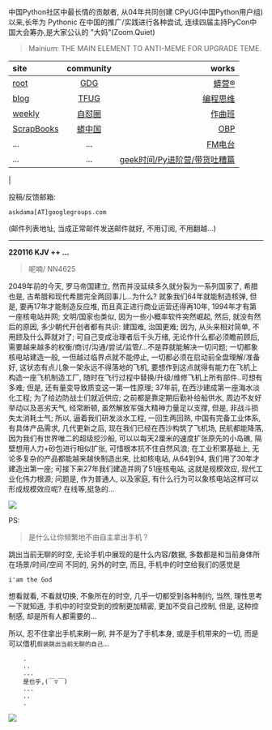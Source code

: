 中国Python社区中最长情的贡献者, 从04年共同创建 CPyUG(中国Python用户组)以来,长年为 Pythonic 在中国的推广/实践进行各种尝试, 连续四届主持PyCon中国大会筹办,是大家公认的 "大妈"(Zoom.Quiet)

> Mainium: THE MAIN ELEMENT TO ANTI-MEME FOR UPGRADE TEME.

| site | community | works |
| :-----| :----: | ----: |
| [root](http://zoomquiet.io/) | [GDG](https://blog.zhgdg.org/) | [蟒营®](https://doc.101.camp/) |
| [blog](https://blog.zoomquiet.io/pages/zoomquiet.html) | [TFUG](http://zh.tfug.world/) | [编程思维](https://py.101.camp/) |
| [weekly](http://weekly.pychina.org/) | [自怼圈](https://du.101.camp/) | [作曲班](https://mu.101.camp/) |
| [ScrapBooks](https://zoomquiet.io/collection.html) | [蟒中国](https://pychina.org/) | [OBP](https://zoomquiet.io/obp/index.html) |
| ... | ... | [FM电台](https://fm.101.camp/) |
| ... | ... | [geek时间/Py进阶营/带货吐糟篇](https://fm.101.camp/2020/geek2py-dama.html) 
 |


投稿/反馈邮箱:

    askdama[AT]googlegroups.com

(邮件列表地址, 
当成正常邮件发送邮件就好, 不用订阅, 不用翻越...)



---------------------------------------------------
**220116 KJV ++ ...**

> 呢喃/ NN4625




2049年前的今天, 罗马帝国建立, 然而并没延续多久就分裂为一系列国家了, 希腊也是, 古希腊和现代希腊完全两回事儿...为什么?
就象我们64年就能制造核弹, 但是, 要再17年才能制造反应堆, 而且真正进行商业运营还得再10年, 1994年才有第一座核电站并网; 文明/国家也类似, 因为一些小概率软件突然崛起, 然后, 就没有然后的原因, 多少朝代开创者都有共识: 建国难, 治国更难; 因为, 从头来相对简单, 不用顾及什么莽就对了; 可自己变成治理者后千头万绪, 无论作什么都必须瞻前顾后, 需要越来越多的权衡/商讨/沟通/尝试/监管/...不是莽就能解决一切问题; 一切都象核电站建造一般, 一但越过临界点就不能停止, 一切都必须在启动前全盘理解/准备好, 这状态有点儿象一架永远不得落地的飞机, 要想作到这点就得有能力在飞机上构造一座飞机制造工厂, 随时在飞行过程中替换/升级/维修飞机上所有部件..可想有多难;
但是, 还有量变导致质变这一第一性原理;
37年前, 在西沙建成第一座海水淡化工程; 为了给边防战士们就近供应; 之前都是靠定期后勤补给船供水, 周边不友好举动以及恶劣天气, 经常断顿, 虽然解放军强大精神力量足以支撑, 但是, 非战斗损失太消耗士气; 所以, 逼着我们研发淡水工程, 一回生两回熟, 中国有完备工业体系, 有具体产品需求, 几代更新之后, 现在我们已经在西沙构筑了飞机场, 民航都能降落, 因为我们有世界唯二的超级挖沙船, 可以以每天2厘米的速度扩张原先的小岛礁, 隔壁想用人力+砂包进行相似扩张, 可惜根本抗不住自然风浪;
在工业积累基础上, 无论多复杂的产品都能越来越快制造出来, 比如核电站, 从64到94, 我们用了30年才建造出第一座; 可接下来27年我们建造并网了51座核电站, 这就是规模效应, 现代工业化伟力根源;
问题是, 作为普通人, 以及家庭, 有什么行为可以象核电站这样可以形成规模效应呢?
在线等​,挺急的...





![](https://ipic.zoomquiet.top/2022-01-15-zq42-today-card-2201.016.jpeg)




PS:
> 是什么让你频繁地不由自主拿出手机？

跳出当前无聊的时空,
无论手机中展现的是什么内容/数据,
多数都是和当前身体所在场景/时间/空间 不同的,
另外的时空,
而且, 手机中的时空给我们的感觉是

    i'am the God

想看就看, 不看就切换,
不象所在的时空, 几乎一切都受到各种制约,
当然,
理性思考一下就知道,
手机中的时空受到的控制更加精密, 更加不受自己控制,
但是, 这种控制感,
却是所有人都需要的...

所以, 
忍不住拿出手机来刷一刷,
并不是为了手机本身, 或是手机带来的一切,
而是可以借机`假装跳出当前无聊的自己`...



```
    .
    ..
    ...
    是也乎,(￣▽￣)
    ...
    ..
    .
```


![](http://ydlj.zoomquiet.top/ipic/2021-07-10-210701DU21-zip.jpg)

